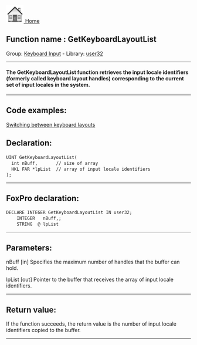 [<img src="../../images/home.png"> Home ](https://github.com/VFPX/Win32API)  

## Function name : GetKeyboardLayoutList
Group: [Keyboard Input](../../functions_group.md#Keyboard_Input)  -  Library: [user32](../../Libraries.md#user32)  
***  


#### The GetKeyboardLayoutList function retrieves the input locale identifiers (formerly called keyboard layout handles) corresponding to the current set of input locales in the system. 
***  


## Code examples:
[Switching between keyboard layouts](../../samples/sample_275.md)  

## Declaration:
```foxpro  
UINT GetKeyboardLayoutList(
  int nBuff,       // size of array
  HKL FAR *lpList  // array of input locale identifiers
);  
```  
***  


## FoxPro declaration:
```foxpro  
DECLARE INTEGER GetKeyboardLayoutList IN user32;
	INTEGER   nBuff,;
	STRING  @ lpList  
```  
***  


## Parameters:
nBuff 
[in] Specifies the maximum number of handles that the buffer can hold. 

lpList 
[out] Pointer to the buffer that receives the array of input locale identifiers.   
***  


## Return value:
If the function succeeds, the return value is the number of input locale identifiers copied to the buffer.  
***  


